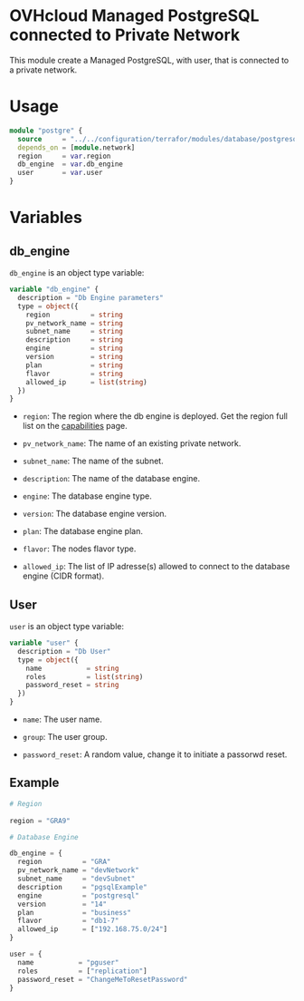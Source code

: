 # OVHcloud Managed PostgreSQL connected to Private Network

This module create a Managed PostgreSQL, with user, that is connected to a private network.

# Usage

```terraform
module "postgre" {
  source     = "../../configuration/terrafor/modules/database/postgresql_pvnw"
  depends_on = [module.network]
  region     = var.region
  db_engine  = var.db_engine
  user       = var.user
}
```

# Variables

## db_engine

`db_engine` is an object type variable:

```terraform
variable "db_engine" {
  description = "Db Engine parameters"
  type = object({
    region          = string
    pv_network_name = string
    subnet_name     = string
    description     = string
    engine          = string
    version         = string
    plan            = string
    flavor          = string
    allowed_ip      = list(string)
  })
}
```

- `region`: The region where the db engine is deployed. Get the region full list on the [capabilities](https://docs.ovh.com/gb/en/publiccloud/databases/postgresql/capabilities/) page.

- `pv_network_name`: The name of an existing private network.

- `subnet_name`: The name of the subnet.

- `description`: The name of the database engine.

- `engine`: The database engine type.

- `version`: The database engine version.

- `plan`: The database engine plan.

- `flavor`: The nodes flavor type.

- `allowed_ip`: The list of IP adresse(s) allowed to connect to the database engine (CIDR format).

## User

`user` is an object type variable:

```terraform
variable "user" {
  description = "Db User"
  type = object({
    name           = string
    roles          = list(string)
    password_reset = string
  })
}
```

- `name`: The user name.

- `group`: The user group.

- `password_reset`: A random value, change it to initiate a passorwd reset.

## Example

```terraform
# Region
  
region = "GRA9"

# Database Engine

db_engine = {
  region          = "GRA"
  pv_network_name = "devNetwork"
  subnet_name     = "devSubnet"
  description     = "pgsqlExample"
  engine          = "postgresql"
  version         = "14"
  plan            = "business"
  flavor          = "db1-7"
  allowed_ip      = ["192.168.75.0/24"]
}

user = {
  name           = "pguser"
  roles          = ["replication"]
  password_reset = "ChangeMeToResetPassword"
}
```
